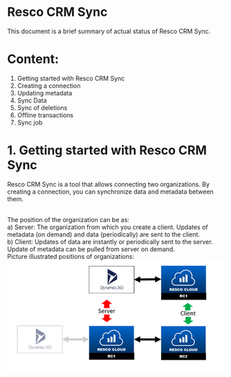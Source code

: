 # Resco CRM Sync

This document is a brief summary of actual status of Resco CRM Sync.

# Content:
1. Getting started with Resco CRM Sync
2. Creating a connection
3. Updating metadata
4. Sync Data
5. Sync of deletions
6. Offline transactions
7. Sync job

# 1. Getting started with Resco CRM Sync
Resco CRM Sync is a tool that allows connecting two organizations. By creating a connection, you can synchronize data and metadata between them.<br/><br/>

The position of the organization can be as:<br/>
a) Server: The organization from which you create a client. Updates of metadata (on demand) and data (periodically) are sent to the client.<br/>
b) Client: Updates of data are instantly or periodically sent to the server. Update of metadata can be pulled from server on demand.<br/>
Picture illustrated positions of organizations:<br/>
![Screenshot](serverpositions.png)
